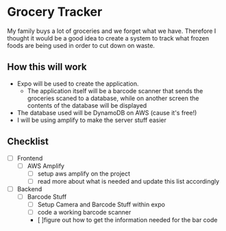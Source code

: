 # Grocery Tracker
My family buys a lot of groceries and we forget what we have. Therefore I thought it would be a good idea to create a system to track what frozen foods are being used in order to cut down on waste. 

## How this will work 
- Expo will be used to create the application. 
    - The application itself will be a barcode scanner that sends the groceries scaned to a database, while on another screen the contents of the database will be displayed
- The database used will be DynamoDB on AWS (cause it's free!)
- I will be using amplify to make the server stuff easier

## Checklist
- [ ] Frontend 
    - [ ] AWS Amplify 
        - [ ] setup aws amplify on the project
        - [ ] read more about what is needed and update this list accordingly
- [ ] Backend
    - [ ] Barcode Stuff 
        - [ ] Setup Camera and Barcode Stuff within expo 
        - [ ] code a working barcode scanner 
        - [ ]figure out how to get the information needed for the bar code

